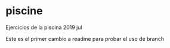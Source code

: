 # piscine
Ejercicios de la piscina 2019 jul

Este es el primer cambio a readme para probar el uso de branch
